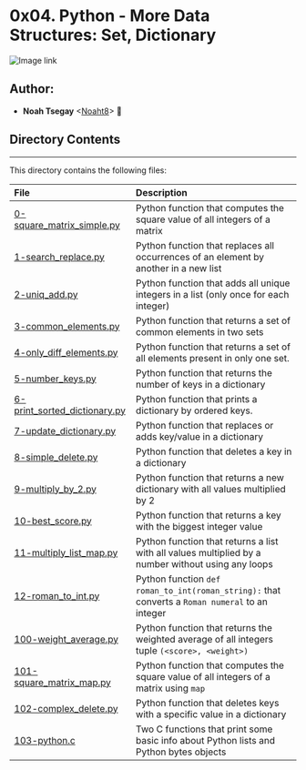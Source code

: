# 0x04. Python - More Data Structures: Set, Dictionary

![Image link](https://qph.cf2.quoracdn.net/main-qimg-a4b9e6959aceb73fc326ad5df93867b5-lq)

## Author:
* **Noah Tsegay** <[Noaht8](https://github.com/Noaht8)>  &#128511;

## Directory Contents
___

This directory contains the following files:

|File| Description|
|:-------|:-------|
|[0-square_matrix_simple.py](0-square_matrix_simple.py)|Python function that computes the square value of all integers of a matrix|
|[1-search_replace.py](1-search_replace.py)|Python function that replaces all occurrences of an element by another in a new list|
|[2-uniq_add.py](2-uniq_add.py)|Python function that adds all unique integers in a list (only once for each integer)|
|[3-common_elements.py](3-common_elements.py)|Python function that returns a set of common elements in two sets|
|[4-only_diff_elements.py](4-only_diff_elements.py)|Python function that returns a set of all elements present in only one set.|
|[5-number_keys.py](5-number_keys.py)|Python function that returns the number of keys in a dictionary|
|[6-print_sorted_dictionary.py](6-print_sorted_dictionary.py)|Python function that prints a dictionary by ordered keys.|
|[7-update_dictionary.py](7-update_dictionary.py)|Python function that replaces or adds key/value in a dictionary|
|[8-simple_delete.py](8-simple_delete.py)|Python function that deletes a key in a dictionary|
|[9-multiply_by_2.py](9-multiply_by_2.py)|Python function that returns a new dictionary with all values multiplied by 2|
|[10-best_score.py](10-best_score.py)|Python function that returns a key with the biggest integer value|
|[11-multiply_list_map.py](11-multiply_list_map.py)|Python function that returns a list with all values multiplied by a number without using any loops|
|[12-roman_to_int.py](12-roman_to_int.py)|Python function `def roman_to_int(roman_string):` that converts a `Roman numeral` to an integer|
|[100-weight_average.py](100-weight_average.py)|Python function that returns the weighted average of all integers tuple `(<score>, <weight>)`|
|[101-square_matrix_map.py](101-square_matrix_map.py)|Python function that computes the square value of all integers of a matrix using `map`|
|[102-complex_delete.py](102-complex_delete.py)|Python function that deletes keys with a specific value in a dictionary|
|[103-python.c](103-python.c)|Two C functions that print some basic info about Python lists and Python bytes objects|
